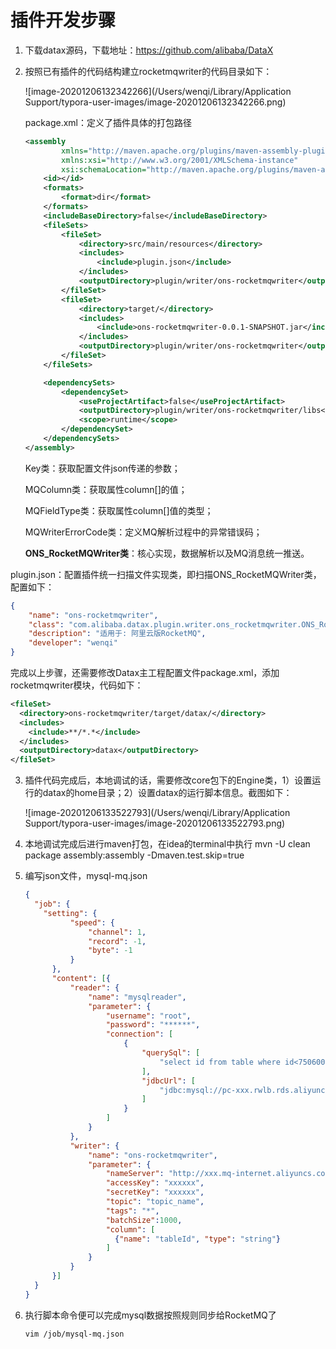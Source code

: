 # 插件开发步骤
1. 下载datax源码，下载地址：https://github.com/alibaba/DataX

2. 按照已有插件的代码结构建立rocketmqwriter的代码目录如下：

   ![image-20201206132342266](/Users/wenqi/Library/Application Support/typora-user-images/image-20201206132342266.png)
   

   package.xml：定义了插件具体的打包路径

   ```xml
   <assembly
           xmlns="http://maven.apache.org/plugins/maven-assembly-plugin/assembly/1.1.0"
           xmlns:xsi="http://www.w3.org/2001/XMLSchema-instance"
           xsi:schemaLocation="http://maven.apache.org/plugins/maven-assembly-plugin/assembly/1.1.0 http://maven.apache.org/xsd/assembly-1.1.0.xsd">
       <id></id>
       <formats>
           <format>dir</format>
       </formats>
       <includeBaseDirectory>false</includeBaseDirectory>
       <fileSets>
           <fileSet>
               <directory>src/main/resources</directory>
               <includes>
                   <include>plugin.json</include>
               </includes>
               <outputDirectory>plugin/writer/ons-rocketmqwriter</outputDirectory>
           </fileSet>
           <fileSet>
               <directory>target/</directory>
               <includes>
                   <include>ons-rocketmqwriter-0.0.1-SNAPSHOT.jar</include>
               </includes>
               <outputDirectory>plugin/writer/ons-rocketmqwriter</outputDirectory>
           </fileSet>
       </fileSets>
   
       <dependencySets>
           <dependencySet>
               <useProjectArtifact>false</useProjectArtifact>
               <outputDirectory>plugin/writer/ons-rocketmqwriter/libs</outputDirectory>
               <scope>runtime</scope>
           </dependencySet>
       </dependencySets>
   </assembly>
   ```

   Key类：获取配置文件json传递的参数；

   MQColumn类：获取属性column[]的值；

   MQFieldType类：获取属性column[]值的类型；

   MQWriterErrorCode类：定义MQ解析过程中的异常错误码；

   **ONS_RocketMQWriter类**：核心实现，数据解析以及MQ消息统一推送。

​      plugin.json：配置插件统一扫描文件实现类，即扫描ONS_RocketMQWriter类，配置如下：

```json
{
    "name": "ons-rocketmqwriter",
    "class": "com.alibaba.datax.plugin.writer.ons_rocketmqwriter.ONS_RocketMQWriter",
    "description": "适用于: 阿里云版RocketMQ",
    "developer": "wenqi"
}
```

​	  完成以上步骤，还需要修改Datax主工程配置文件package.xml，添加rocketmqwriter模块，代码如下：

```xml
<fileSet>
  <directory>ons-rocketmqwriter/target/datax/</directory>
  <includes>
    <include>**/*.*</include>
  </includes>
  <outputDirectory>datax</outputDirectory>
</fileSet>
```

3. 插件代码完成后，本地调试的话，需要修改core包下的Engine类，1）设置运行的datax的home目录；2）设置datax的运行脚本信息。截图如下：

   ![image-20201206133522793](/Users/wenqi/Library/Application Support/typora-user-images/image-20201206133522793.png)

4. 本地调试完成后进行maven打包，在idea的terminal中执行 mvn -U clean package assembly:assembly -Dmaven.test.skip=true

5. 编写json文件，mysql-mq.json

   ```json
   {
     "job": {
       "setting": {
             "speed": {
                 "channel": 1,
                 "record": -1,
                 "byte": -1
             }
         },
         "content": [{
             "reader": {
                 "name": "mysqlreader",
                 "parameter": {
                     "username": "root",
                     "password": "******",
                     "connection": [
                         {
                             "querySql": [
                                 "select id from table where id<7506000;"
                             ],
                             "jdbcUrl": [
                                 "jdbc:mysql://pc-xxx.rwlb.rds.aliyuncs.com:3306/db"
                             ]
                         }
                     ]
                 }
             },
             "writer": {
                 "name": "ons-rocketmqwriter",
                 "parameter": {
                     "nameServer": "http://xxx.mq-internet.aliyuncs.com:80",
                     "accessKey": "xxxxxx",
                     "secretKey": "xxxxxx",
                     "topic": "topic_name",
                     "tags": "*",
                     "batchSize":1000,
                     "column": [
                       {"name": "tableId", "type": "string"}
                     ]
                 }
             }
         }]
     }
   }
   ```

6. 执行脚本命令便可以完成mysql数据按照规则同步给RocketMQ了

   ``vim /job/mysql-mq.json``
